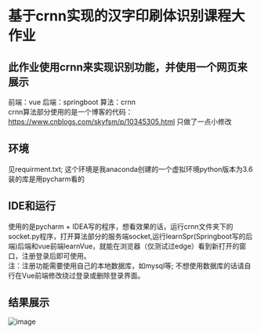 # 基于crnn实现的汉字印刷体识别课程大作业
## 此作业使用crnn来实现识别功能，并使用一个网页来展示
前端：vue 后端：springboot 算法：crnn   
crnn算法部分使用的是一个博客的代码：https://www.cnblogs.com/skyfsm/p/10345305.html 只做了一点小修改
## 环境
见requirment.txt; 这个环境是我anaconda创建的一个虚拟环境python版本为3.6 装的库是用pycharm看的
## IDE和运行
使用的是pycharm + IDEA写的程序，想看效果的话，运行crnn文件夹下的socket.py程序，打开算法部分的服务端socket,运行learnSpr(Springboot写的后端)后端和vue前端learnVue，就能在浏览器（仅测试过edge）看到新打开的窗口，注册登录后即可使用。  
注：注册功能需要使用自己的本地数据库，如mysql等; 不想使用数据库的话请自行在Vue前端修改绕过登录或删除登录界面。
## 结果展示
![image](https://user-images.githubusercontent.com/55075404/144846362-90e823dc-76de-4896-8d22-1c061b6163b8.png)
